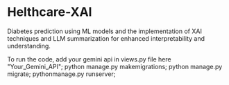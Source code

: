 # Helthcare-XAI
Diabetes prediction using ML models and the implementation of XAI techniques and LLM summarization for enhanced interpretability and understanding. 


To run the code, add your gemini api in views.py file here "Your_Gemini_API";
python manage.py makemigrations;
python manage.py migrate;
pythonmanage.py runserver;
